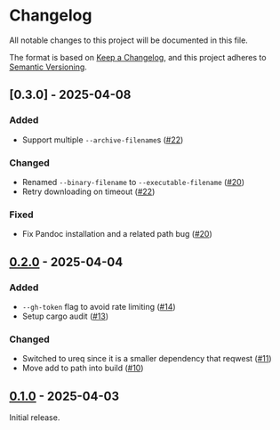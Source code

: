 # Changelog

All notable changes to this project will be documented in this file.

The format is based on [Keep a Changelog](https://keepachangelog.com/en/1.1.0/),
and this project adheres to [Semantic Versioning](https://semver.org/spec/v2.0.0.html).

## [0.3.0] - 2025-04-08

### Added

- Support multiple `--archive-filename`s ([#22](https://github.com/rikhuijzer/jas/pull/22))

### Changed

- Renamed `--binary-filename` to `--executable-filename` ([#20](https://github.com/rikhuijzer/jas/pull/20))
- Retry downloading on timeout ([#22](https://github.com/rikhuijzer/jas/pull/22))

### Fixed

- Fix Pandoc installation and a related path bug ([#20](https://github.com/rikhuijzer/jas/pull/20))

## [0.2.0] - 2025-04-04

### Added

- `--gh-token` flag to avoid rate limiting ([#14](https://github.com/rikhuijzer/jas/pull/14))
- Setup cargo audit ([#13](https://github.com/rikhuijzer/jas/pull/13))

### Changed

- Switched to ureq since it is a smaller dependency that reqwest ([#11](https://github.com/rikhuijzer/jas/pull/11))
- Move add to path into build ([#10](https://github.com/rikhuijzer/jas/pull/10))

## [0.1.0] - 2025-04-03

Initial release.

[0.2.0]: https://github.com/rikhuijzer/jas/compare/v0.1.0...v0.2.0
[0.1.0]: https://github.com/rikhuijzer/jas/releases/tag/v0.1.0
